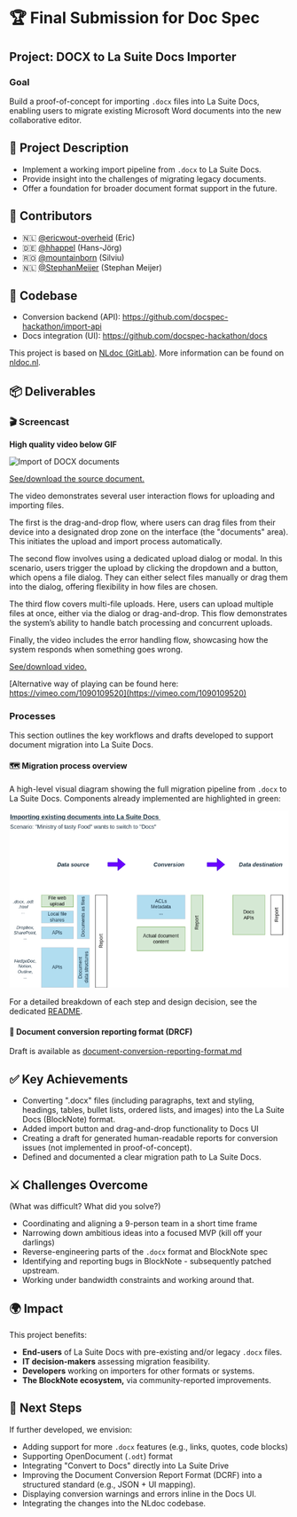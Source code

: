 # 🏆 Final Submission for Doc Spec

## Project: DOCX to La Suite Docs Importer

### Goal

Build a proof-of-concept for importing `.docx` files into La Suite Docs, enabling users to migrate existing Microsoft Word documents into the new collaborative editor.

## 📄 Project Description

- Implement a working import pipeline from `.docx` to La Suite Docs.
- Provide insight into the challenges of migrating legacy documents.
- Offer a foundation for broader document format support in the future.

## 👥 Contributors

- 🇳🇱 [@ericwout-overheid](https://github.com/ericwout-overheid) (Eric)
- 🇩🇪 [@hhappel](https://github.com/hhappel) (Hans-Jörg)
- 🇷🇴 [@mountainborn](https://github.com/mountainborn) (Silviu)
- 🇳🇱 [@StephanMeijer](https://github.com/StephanMeijer) (Stephan Meijer)

## 🧠 Codebase

- Conversion backend (API): https://github.com/docspec-hackathon/import-api
- Docs integration (UI): https://github.com/docspec-hackathon/docs

This project is based on [NLdoc (GitLab)](https://gitlab.com/logius/nldoc). More information can be found on [nldoc.nl](https://nldoc.nl/).

## 📦 Deliverables 

### 🎬 Screencast

**High quality video below GIF**

![Import of DOCX documents](assets/demo.gif)

[See/download the source document.](assets/docspec-demo.docx)

The video demonstrates several user interaction flows for uploading and importing files.

The first is the drag-and-drop flow, where users can drag files from their device into a designated drop zone on the interface (the "documents" area). This initiates the upload and import process automatically.

The second flow involves using a dedicated upload dialog or modal. In this scenario, users trigger the upload by clicking the dropdown and a button, which opens a file dialog. They can either select files manually or drag them into the dialog, offering flexibility in how files are chosen.

The third flow covers multi-file uploads. Here, users can upload multiple files at once, either via the dialog or drag-and-drop. This flow demonstrates the system’s ability to handle batch processing and concurrent uploads.

Finally, the video includes the error handling flow, showcasing how the system responds when something goes wrong.

[See/download video.](assets/demo2.mp4)

[Alternative way of playing can be found here: https://vimeo.com/1090109520](https://vimeo.com/1090109520)

### Processes

This section outlines the key workflows and drafts developed to support document migration into La Suite Docs.

#### 🗺️ Migration process overview

A high-level visual diagram showing the full migration pipeline from `.docx` to La Suite Docs. Components already implemented are highlighted in green:

![Overview describing aspects in the migration of Documents to Docs (highlighting implemented aspects)](assets/lasuite-docs-migration-big-picture.drawio-highlighted.png)

For a detailed breakdown of each step and design decision, see the dedicated [README](https://github.com/docspec-hackathon/documentation/blob/main/README.md).

#### 📄 Document conversion reporting format (DRCF)
Draft is available as [document-conversion-reporting-format.md](https://github.com/docspec-hackathon/documentation/blob/main/document-conversion-reporting-format.md)

## ✅ Key Achievements
- Converting ".docx" files (including paragraphs, text and styling, headings, tables, bullet lists, ordered lists, and images) into the La Suite Docs (BlockNote) format.
- Added import button and drag-and-drop functionality to Docs UI
- Creating a draft for generated human-readable reports for conversion issues (not implemented in proof-of-concept).
- Defined and documented a clear migration path to La Suite Docs.

## ⚔️ Challenges Overcome
(What was difficult? What did you solve?)

- Coordinating and aligning a 9-person team in a short time frame
- Narrowing down ambitious ideas into a focused MVP (kill off your darlings)
- Reverse-engineering parts of the `.docx` format and BlockNote spec
- Identifying and reporting bugs in BlockNote - subsequently patched upstream.
- Working under bandwidth constraints and working around that.

## 🌍 Impact

This project benefits:

- **End-users** of La Suite Docs with pre-existing and/or legacy `.docx` files.
- **IT decision-makers** assessing migration feasibility.
- **Developers** working on importers for other formats or systems.
- **The BlockNote ecosystem,** via community-reported improvements.

## 🔮 Next Steps

If further developed, we envision:

- Adding support for more `.docx` features (e.g., links, quotes, code blocks)
- Supporting OpenDocument (`.odt`) format
- Integrating "Convert to Docs" directly into La Suite Drive
- Improving the Document Conversion Report Format (DCRF) into a structured standard (e.g., JSON + UI mapping).
- Displaying conversion warnings and errors inline in the Docs UI.
- Integrating the changes into the NLdoc codebase.
